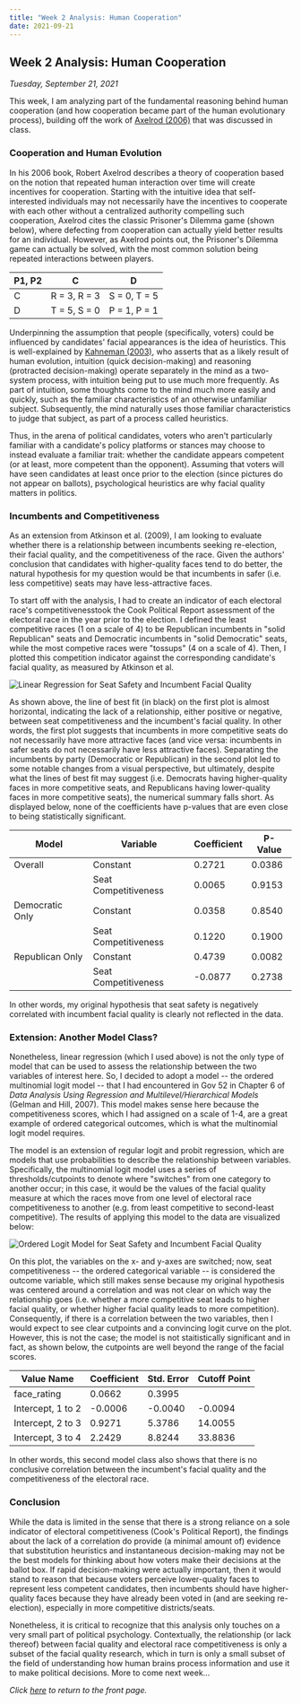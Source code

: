 ```yaml
---
title: "Week 2 Analysis: Human Cooperation"
date: 2021-09-21
---
```

## Week 2 Analysis: Human Cooperation
*Tuesday, September 21, 2021*

This week, I am analyzing part of the fundamental reasoning behind human cooperation (and how cooperation became part of the human evolutionary process), building off the work of [Axelrod (2006)](https://www.basicbooks.com/titles/robert-axelrod/the-evolution-of-cooperation/9780465005642/) that was discussed in class.

### Cooperation and Human Evolution
In his 2006 book, Robert Axelrod describes a theory of cooperation based on the notion that repeated human interaction over time will create incentives for cooperation. Starting with the intuitive idea that self-interested individuals may not necessarily have the incentives to cooperate with each other without a centralized authority compelling such cooperation, Axelrod cites the classic Prisoner's Dilemma game (shown below), where defecting from cooperation can actually yield better results for an individual. However, as Axelrod points out, the Prisoner's Dilemma game can actually be solved, with the most common solution being repeated interactions between players.

| P1, P2 | C | D |
| --- | --- | --- |
| C | R = 3, R = 3 | S = 0, T = 5 | 
| D | T = 5, S = 0 | P = 1, P = 1 | 

Underpinning the assumption that people (specifically, voters) could be influenced by candidates' facial appearances is the idea of heuristics. This is well-explained by [Kahneman (2003)](https://doi.apa.org/doiLanding?doi=10.1037%2F0003-066X.58.9.697), who asserts that as a likely result of human evolution, intuition (quick decision-making) and reasoning (protracted decision-making) operate separately in the mind as a two-system process, with intuition being put to use much more frequently. As part of intuition, some thoughts come to the mind much more easily and quickly, such as the familiar characteristics of an otherwise unfamiliar subject. Subsequently, the mind naturally uses those familiar characteristics to judge that subject, as part of a process called heuristics.

Thus, in the arena of political candidates, voters who aren't particularly familiar with a candidate's policy platforms or stances may choose to instead evaluate a familiar trait: whether the candidate appears competent (or at least, more competent than the opponent). Assuming that voters will have seen candidates at least once prior to the election (since pictures do not appear on ballots), psychological heuristics are why facial quality matters in politics.

### Incumbents and Competitiveness
As an extension from Atkinson et al. (2009), I am looking to evaluate whether there is a relationship between incumbents seeking re-election, their facial quality, and the competitiveness of the race. Given the authors' conclusion that candidates with higher-quality faces tend to do better, the natural hypothesis for my question would be that incumbents in safer (i.e. less competitive) seats may have less-attractive faces.

To start off with the analysis, I had to create an indicator of each electoral race's competitivenesstook the Cook Political Report assessment of the electoral race in the year prior to the election. I defined the least competitive races (1 on a scale of 4) to be Republican incumbents in "solid Republican" seats and Democratic incumbents in "solid Democratic" seats, while the most competive races were "tossups" (4 on a scale of 4). Then, I plotted this competition indicator against the corresponding candidate's facial quality, as measured by Atkinson et al.

![Linear Regression for Seat Safety and Incumbent Facial Quality](https://yanxifang.github.io/Gov-1372/images/seatsafety_incumbentface.png)

As shown above, the line of best fit (in black) on the first plot is almost horizontal, indicating the lack of a relationship, either positive or negative, between seat competitiveness and the incumbent's facial quality. In other words, the first plot suggests that incumbents in more competitive seats do not necessarily have more attractive faces (and vice versa: incumbents in safer seats do not necessarily have less attractive faces). Separating the incumbents by party (Democratic or Republican) in the second plot led to some notable changes from a visual perspective, but ultimately, despite what the lines of best fit may suggest (i.e. Democrats having higher-quality faces in more competitive seats, and Republicans having lower-quality faces in more competitive seats), the numerical summary falls short. As displayed below, none of the coefficients have p-values that are even close to being statistically significant.

| Model | Variable | Coefficient | P-Value |
| --- | --- | --- | --- |
| Overall| Constant | 0.2721 | 0.0386 |
|  | Seat Competitiveness | 0.0065 | 0.9153 |
| Democratic Only | Constant | 0.0358 | 0.8540 |
|  | Seat Competitiveness | 0.1220 | 0.1900 |
| Republican Only | Constant | 0.4739 | 0.0082 |
|  | Seat Competitiveness | -0.0877 | 0.2738 |

In other words, my original hypothesis that seat safety is negatively correlated with incumbent facial quality is clearly not reflected in the data.

### Extension: Another Model Class?
Nonetheless, linear regression (which I used above) is not the only type of model that can be used to assess the relationship between the two variables of interest here. So, I decided to adopt a model -- the ordered multinomial logit model -- that I had encountered in Gov 52 in Chapter 6 of *Data Analysis Using Regression and Multilevel/Hierarchical Models* (Gelman and Hill, 2007). This model makes sense here because the competitiveness scores, which I had assigned on a scale of 1-4, are a great example of ordered categorical outcomes, which is what the multinomial logit model requires.

The model is an extension of regular logit and probit regression, which are models that use probabilities to describe the relationship between variables. Specifically, the multinomial logit model uses a series of thresholds/cutpoints to denote where "switches" from one category to another occur; in this case, it would be the values of the facial quality measure at which the races move from one level of electoral race competitiveness to another (e.g. from least competitive to second-least competitive). The results of applying this model to the data are visualized below:

![Ordered Logit Model for Seat Safety and Incumbent Facial Quality](https://yanxifang.github.io/Gov-1372/images/seatsafety_incumbentface_orderedlogit.png)

On this plot, the variables on the x- and y-axes are switched; now, seat competitiveness -- the ordered categorical variable -- is considered the outcome variable, which still makes sense because my original hypothesis was centered around a correlation and was not clear on which way the relationship goes (i.e. whether a more competitive seat leads to higher facial quality, or whether higher facial quality leads to more competition). Consequently, if there is a correlation between the two variables, then I would expect to see clear cutpoints and a convincing logit curve on the plot. However, this is not the case; the model is not staitistically significant and in fact, as shown below, the cutpoints are well beyond the range of the facial scores.

| Value Name | Coefficient | Std. Error | Cutoff Point |
| --- | --- | --- | --- |
| face_rating | 0.0662 | 0.3995 | |
| Intercept, 1 to 2 | -0.0006 | -0.0040 | -0.0094 |
| Intercept, 2 to 3 | 0.9271 | 5.3786 | 14.0055 |
| Intercept, 3 to 4 | 2.2429 | 8.8244 | 33.8836 |

In other words, this second model class also shows that there is no conclusive correlation between the incumbent's facial quality and the competitiveness of the electoral race.

### Conclusion
While the data is limited in the sense that there is a strong reliance on a sole indicator of electoral competitiveness (Cook's Political Report), the findings about the lack of a correlation do provide (a minimal amount of) evidence that substitution heuristics and instantaneous decision-making may not be the best models for thinking about how voters make their decisions at the ballot box. If rapid decision-making were actually important, then it would stand to reason that because voters perceive lower-quality faces to represent less competent candidates, then incumbents should have higher-quality faces because they have already been voted in (and are seeking re-election), especially in more competitive districts/seats. 

Nonetheless, it is critical to recognize that this analysis only touches on a very small part of political psychology. Contextually, the relationship (or lack thereof) between facial quality and electoral race competitiveness is only a subset of the facial quality research, which in turn is only a small subset of the field of understanding how human brains process information and use it to make political decisions. More to come next week...

*Click [here](https://yanxifang.github.io/Gov-1372/) to return to the front page.*
